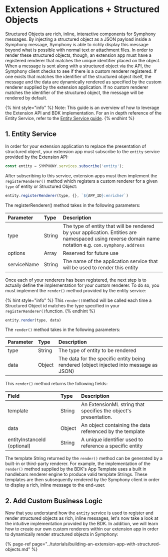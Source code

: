# Extension Applications + Structured Objects

Structured Objects are rich, inline, interactive components for Symphony messages. By injecting a structured object as a JSON payload inside a Symphony message, Symphony is able to richly display this message beyond what is possible with normal text or attachment files. In order to render these structured objects, though, an extension app must have a registered renderer that matches the unique identifier placed on the object. When a message is sent along with a structured object via the API, the Symphony client checks to see if there is a custom renderer registered. If one exists that matches the identifier of the structured object itself, the message and the data are dynamically rendered as specified by the custom renderer supplied by the extension application. If no custom renderer matches the identifier of the structured object, the message will be rendered by default.

{% hint style="info" %}
Note: This guide is an overview of how to leverage the Extension API and BDK implementation. For an in depth reference of the Entity Service, refer to the [Entity Service guide](../overview-of-extension-api/extension-api-services/entity-service/).
{% endhint %}

## 1.  Entity Service

In order for your extension application to replace the presentation of structured object, your extension app must subscribe to the `entity` service provided by the Extension API:

```javascript
const entity = SYMPHONY.services.subscribe('entity');
```

After subscribing to this service, extension apps must then implement the `registerRenderer()` method which registers a custom renderer for a given `type` of entity or Structured Object:

```javascript
entity.registerRenderer(type, {}, `${APP_ID}:enricher`)
```

The registerRenderer\(\) method takes in the following parameters:

| Parameter | Type | Description |
| :--- | :--- | :--- |
| type | String | The type of entity that will be rendered by your application.  Entities are namespaced using reverse domain name notation e.g. `com.symphony.address` |
| options | Array | Reserved for future use |
| serviceName | String | The name of the application service that will be used to render this entity |

Once each of your renderers has been registered, the next step is to actually define the implementation for your custom renderer. To do so, you must implement the `render()` method provided by the entity service:

{% hint style="info" %}
This `render()`method will be called each time a Structured Object id matches the type specified in your `registerRenderer()`function.
{% endhint %}

```javascript
entity.render(type, data)
```

The `render()` method takes in the following parameters:

| Parameter | Type | Description |
| :--- | :--- | :--- |
| type | String | The type of entity to be rendered |
| data | Object | The data for the specific entity being rendered \(object injected into message as JSON\) |

This `render()` method returns the following fields:

| Field | Type | Description |
| :--- | :--- | :--- |
| template | String | An ExtensionML string that specifies the object's presentation. |
| data | Object | An object containing the data referenced by the template |
| entityInstanceId \(optional\) | String | A unique identifier used to reference a specific entity |

The template String returned by the `render()` method can be generated by a built-in or third-party renderer. For example, the implementation of the `render()` method supplied by the BDK's App Template uses a built in handlebars renderer engine to produce valid template Strings. These templates are then subsequently rendered by the Symphony client in order to display a rich, inline message to the end-user.

## 2.  Add Custom Business Logic

Now that you understand how the `entity` service is used to register and render structured objects as rich, inline messages, let's now take a look at the intuitive implementation provided by the BDK. In addition, we will learn how to create our own custom renderers within our extension app in order to dynamically render structured objects in Symphony:

{% page-ref page="../tutorials/building-an-extension-app-with-structured-objects.md" %}

